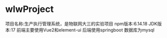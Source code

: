 # wlwProject
项目名称:生产执行管理系统，是物联网大三的实验项目
npm版本:6.14.18
JDK版本:17
前端主要使用Vue2和element-ui
后端使用springboot
数据库为mysql
